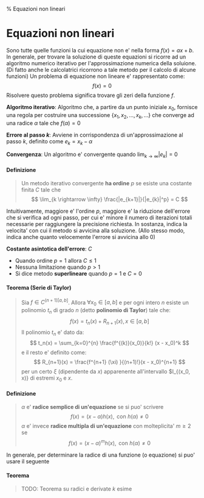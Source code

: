 % Equazioni non lineari 
# Equazioni non lineari

Sono tutte quelle funzioni la cui equazione non e' nella forma  $f(x) = ax + b$.
In generale, per trovare la soluzione di queste equazioni si ricorre ad un algoritmo numerico iterativo per l'approssimazione 
numerica della soluione. (Di fatto anche le calcolatrici ricorrono a tale metodo per il calcolo di alcune funzioni)
Un problema di equazione non lineare e' rappresentato come: 
$$
f(x) = 0
$$
Risolvere questo problema significa trovare gli zeri della funzione $f$. 

**Algoritmo iterativo**: Algoritmo che, a partire da un punto iniziale $x_0$, fornisce una regola per costruire una successione 
$\{x_{1}, x_{2}, ..., x_{k}, ...\}$ che converge ad una radice $\alpha$ tale che $f(\alpha) = 0$

**Errore al passo $k$**: Avviene in corrispondenza di un'approssimazione al passo $k$, definito come $e_k = x_k - \alpha$

**Convergenza**: Un algoritmo e' convergente quando $\lim_{k \rightarrow \infty} |e_{k}| = 0$

#### Definizione 
>Un metodo iterativo convergente **ha ordine** $p$ se esiste una costante finita $C$ tale che 
>$$
>\lim_{k \rightarrow \infty} \frac{|e_{k+1}|}{|e_{k}|^p} = C
>$$

Intuitivamente, maggiore e' l'ordine $p$, maggiore e' la riduzione dell'errore che si verifica ad ogni passo, per cui 
e' minore il numero di iterazioni totali necessarie per raggiungere la precisione richiesta.
In sostanza, indica la velocita' con cui il metodo si avvicina alla soluzione. (Allo stesso modo, indica anche quanto velocemente 
l'errore si avvicina allo $0$) 

**Costante asintotica dell'errore**: $C$ 

* Quando ordine $p=1$ allora $C \leq 1$
* Nessuna limitazione quando $p \gt 1$
* Si dice metodo **superlineare** quando $p = 1$ e $C = 0$

#### Teorema (Serie di Taylor)
>Sia $f \in C^{(n+1) [a,b]}$. Allora $\forall x_0 \in [a,b]$ e per ogni intero $n$ esiste un polinomio 
>$t_n$ di grado $n$ (detto **polinomio di Taylor**) tale che: 
>$$
>f(x) = t_n(x) + R_{n+1}(x), x \in [a,b]
>$$
>Il polinomio $t_n$ e' dato da: 
>$$
>t_n(x) = \sum_{k=0}^{n} \frac{f^{(k)}(x_0)}{k!} (x - x_0)^k
>$$
>e il resto e' definito come: 
>$$
>R_{n+1}(x) = \frac{f^{n+1} (\xi) }{(n+1)!}(x - x_0)^{n+1}
>$$
>per un certo $\xi$ (dipendente da $x$) apparenente all'intervallo $I_{(x_0, x)} di estremi $x_0$ e $x$. 


#### Definizione
>$\alpha$ e' **radice semplice di un'equazione** se si puo' scrivere 
>$$
>f(x) = (x-\alpha)h(x), \text{ con } h(\alpha) \neq 0 
>$$
>$\alpha$ e' invece **radice multipla di un'equazione** con molteplicita' $m \geq 2$ se
>$$
>f(x) = (x-\alpha)^{m}h(x), \text{ con } h(\alpha) \neq 0 
>$$


In generale, per determinare la radice di una funzione (o equazione) si puo' usare il seguente 
#### Teorema 
> TODO: Teorema su radici e derivate $k$ esime
>  
> 
